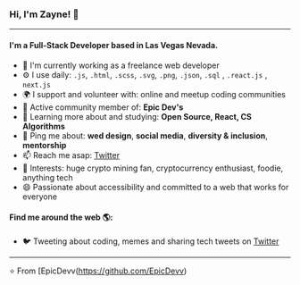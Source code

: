 ### Hi, I'm Zayne! 👋
---

#### I'm a Full-Stack Developer based in Las Vegas Nevada.

- 🏢 I'm currently working as a freelance web developer
- ⚙️ I use daily: `.js`, `.html`, `.scss`, `.svg`, `.png`, `.json`, `.sql` , `.react.js` , `next.js`
- 🌍 I support and volunteer with: online and meetup coding communities
- 💅 Active community member of: **Epic Dev's**
- 🌱 Learning more about and studying: **Open Source, React, CS Algorithms**
- 💬 Ping me about: **wed design**, **social media**, **diversity & inclusion**, **mentorship**
- 📫 Reach me asap: <a href="https://twitter.com/epic_devv/">Twitter</a>
- 💜 Interests: huge crypto mining fan, cryptocurrency enthusiast, foodie, anything tech
- 😄 Passionate about accessibility and committed to a web that works for everyone

#### Find me around the web 🌎:


- 🐦 Tweeting about coding, memes and sharing tech tweets on <a href="https://twitter.com/epic_devv/">Twitter</a>


---

⭐️ From [EpicDevv(https://github.com/EpicDevv)
